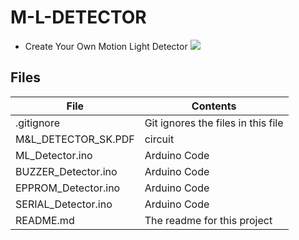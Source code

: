# M-L-DETECTOR
- Create Your Own Motion Light Detector
![](ESP32LED_.png) 

## Files

| File | Contents | 
| --- | --- |
| .gitignore | Git ignores the files in this file |
| M&L_DETECTOR_SK.PDF | circuit |
| ML_Detector.ino  |Arduino Code|
| BUZZER_Detector.ino  |Arduino Code|
| EPPROM_Detector.ino  |Arduino Code|
| SERIAL_Detector.ino  |Arduino Code|
| README.md | The readme for this project
